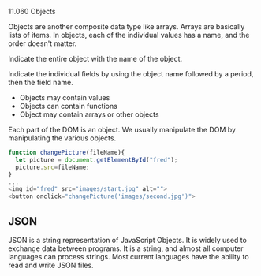 11.060 Objects

Objects are another composite data type like arrays.  Arrays are basically lists of items.  In objects, each of the individual values has a name, and the order doesn't matter.

Indicate the entire object with the name of the object.  

Indicate the individual fields by using the object name followed by a period, then the field name.

* Objects may contain values
* Objects can contain functions
* Object may contain arrays or other objects

Each part of the DOM is an object.  We usually manipulate the DOM by manipulating the various objects.

```javascript
function changePicture(fileName){
  let picture = document.getElementById("fred");
  picture.src=fileName;
}
...
<img id="fred" src="images/start.jpg" alt="">
<button onclick="changePicture('images/second.jpg')">
```

## JSON

JSON is a string representation of JavaScript Objects.  It is widely used to exchange data  between programs.  It is a string, and almost all computer languages can process strings.  Most current languages have the ability to read and write JSON files.